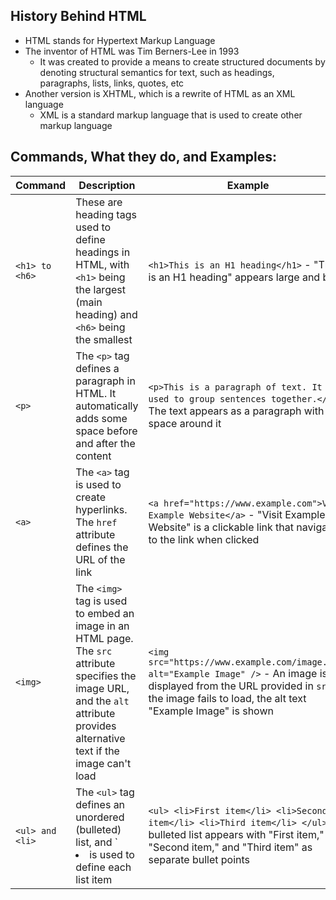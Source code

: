 ## History Behind HTML
* HTML stands for Hypertext Markup Language
* The inventor of HTML was Tim Berners-Lee in 1993
    * It was created to provide a means to create structured documents by denoting structural semantics for text, such as headings, paragraphs, lists, links, quotes, etc
* Another version is XHTML, which is a rewrite of HTML as an XML language
    * XML is a standard markup language that is used to create other markup language
## Commands, What they do, and Examples:
| Command | Description | Example |
|---|---|---|
| `<h1> to <h6>` | These are heading tags used to define headings in HTML, with `<h1>` being the largest (main heading) and `<h6>` being the smallest | `<h1>This is an H1 heading</h1>` - "This is an H1 heading" appears large and bold |
| `<p>` | The `<p>` tag defines a paragraph in HTML. It automatically adds some space before and after the content | `<p>This is a paragraph of text. It is used to group sentences together.</p>` - The text appears as a paragraph with space around it |
| `<a>` | The `<a>` tag is used to create hyperlinks. The `href` attribute defines the URL of the link | `<a href="https://www.example.com">Visit Example Website</a>` - "Visit Example Website" is a clickable link that navigates to the link when clicked|
| `<img>` | The `<img>` tag is used to embed an image in an HTML page. The `src` attribute specifies the image URL, and the `alt` attribute provides alternative text if the image can't load | `<img src="https://www.example.com/image.jpg" alt="Example Image" />` - An image is displayed from the URL provided in `src`. If the image fails to load, the alt text "Example Image" is shown |
| `<ul> and <li>` | The `<ul>` tag defines an unordered (bulleted) list, and `<li> is used to define each list item | `<ul> <li>First item</li> <li>Second item</li> <li>Third item</li> </ul>` - A bulleted list appears with "First item," "Second item," and "Third item" as separate bullet points |